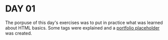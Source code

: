 # DAY 01

The porpuse of this day's exercises was to put in practice what was learned about HTML basics. Some tags were explained and a [portfolio placeholder](https://pauloeliezerg.github.io/) was created.
